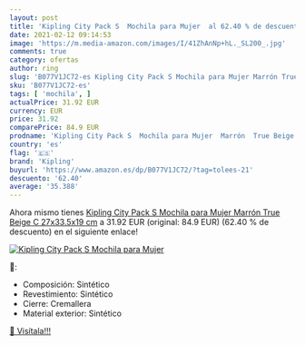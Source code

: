 ```yaml
---
layout: post
title: 'Kipling City Pack S  Mochila para Mujer  al 62.40 % de descuento'
date: 2021-02-12 09:14:53
image: 'https://m.media-amazon.com/images/I/41ZhAnNp+hL._SL200_.jpg'
comments: true
category: ofertas
author: ring
slug: 'B077V1JC72-es Kipling City Pack S Mochila para Mujer Marrón True Beige C...'
sku: 'B077V1JC72-es'
tags: [ 'mochila', ]
actualPrice: 31.92 EUR
currency: EUR
price: 31.92
comparePrice: 84.9 EUR
prodname: 'Kipling City Pack S  Mochila para Mujer  Marrón  True Beige C   27x33.5x19 cm'
country: 'es'
flag: '🇪🇸'
brand: 'Kipling'
buyurl: 'https://www.amazon.es/dp/B077V1JC72/?tag=tolees-21'
descuento: '62.40'
average: '35.388'
---
```


Ahora mismo tienes [Kipling City Pack S  Mochila para Mujer  Marrón  True Beige C   27x33.5x19 cm](https://www.amazon.es/dp/B077V1JC72/?tag=tolees-21) a 31.92 EUR (original: 84.9 EUR) (62.40 %  de descuento) en el siguiente enlace!

[![Kipling City Pack S  Mochila para Mujer ](https://m.media-amazon.com/images/I/41ZhAnNp+hL._SL200_.jpg)](https://www.amazon.es/dp/B077V1JC72/?tag=tolees-21)

🔎:

- Composición: Sintético
- Revestimiento: Sintético
- Cierre: Cremallera
- Material exterior: Sintético

[🛒 Visítala!!!](https://www.amazon.es/dp/B077V1JC72/?tag=tolees-21)

